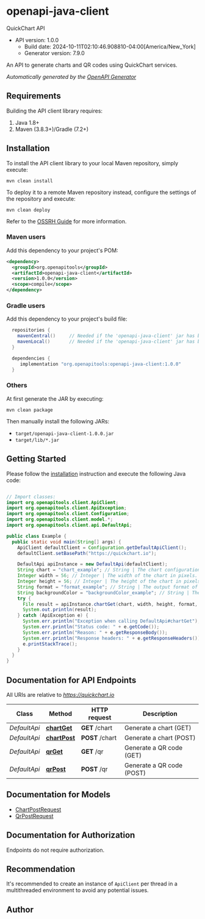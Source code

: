 # openapi-java-client

QuickChart API
- API version: 1.0.0
  - Build date: 2024-10-11T02:10:46.908810-04:00[America/New_York]
  - Generator version: 7.9.0

An API to generate charts and QR codes using QuickChart services.


*Automatically generated by the [OpenAPI Generator](https://openapi-generator.tech)*


## Requirements

Building the API client library requires:
1. Java 1.8+
2. Maven (3.8.3+)/Gradle (7.2+)

## Installation

To install the API client library to your local Maven repository, simply execute:

```shell
mvn clean install
```

To deploy it to a remote Maven repository instead, configure the settings of the repository and execute:

```shell
mvn clean deploy
```

Refer to the [OSSRH Guide](http://central.sonatype.org/pages/ossrh-guide.html) for more information.

### Maven users

Add this dependency to your project's POM:

```xml
<dependency>
  <groupId>org.openapitools</groupId>
  <artifactId>openapi-java-client</artifactId>
  <version>1.0.0</version>
  <scope>compile</scope>
</dependency>
```

### Gradle users

Add this dependency to your project's build file:

```groovy
  repositories {
    mavenCentral()     // Needed if the 'openapi-java-client' jar has been published to maven central.
    mavenLocal()       // Needed if the 'openapi-java-client' jar has been published to the local maven repo.
  }

  dependencies {
     implementation "org.openapitools:openapi-java-client:1.0.0"
  }
```

### Others

At first generate the JAR by executing:

```shell
mvn clean package
```

Then manually install the following JARs:

* `target/openapi-java-client-1.0.0.jar`
* `target/lib/*.jar`

## Getting Started

Please follow the [installation](#installation) instruction and execute the following Java code:

```java

// Import classes:
import org.openapitools.client.ApiClient;
import org.openapitools.client.ApiException;
import org.openapitools.client.Configuration;
import org.openapitools.client.model.*;
import org.openapitools.client.api.DefaultApi;

public class Example {
  public static void main(String[] args) {
    ApiClient defaultClient = Configuration.getDefaultApiClient();
    defaultClient.setBasePath("https://quickchart.io");

    DefaultApi apiInstance = new DefaultApi(defaultClient);
    String chart = "chart_example"; // String | The chart configuration in Chart.js format (JSON or Javascript).
    Integer width = 56; // Integer | The width of the chart in pixels.
    Integer height = 56; // Integer | The height of the chart in pixels.
    String format = "format_example"; // String | The output format of the chart, e.g., 'png', 'jpg', 'svg', or 'webp'.
    String backgroundColor = "backgroundColor_example"; // String | The background color of the chart.
    try {
      File result = apiInstance.chartGet(chart, width, height, format, backgroundColor);
      System.out.println(result);
    } catch (ApiException e) {
      System.err.println("Exception when calling DefaultApi#chartGet");
      System.err.println("Status code: " + e.getCode());
      System.err.println("Reason: " + e.getResponseBody());
      System.err.println("Response headers: " + e.getResponseHeaders());
      e.printStackTrace();
    }
  }
}

```

## Documentation for API Endpoints

All URIs are relative to *https://quickchart.io*

Class | Method | HTTP request | Description
------------ | ------------- | ------------- | -------------
*DefaultApi* | [**chartGet**](docs/DefaultApi.md#chartGet) | **GET** /chart | Generate a chart (GET)
*DefaultApi* | [**chartPost**](docs/DefaultApi.md#chartPost) | **POST** /chart | Generate a chart (POST)
*DefaultApi* | [**qrGet**](docs/DefaultApi.md#qrGet) | **GET** /qr | Generate a QR code (GET)
*DefaultApi* | [**qrPost**](docs/DefaultApi.md#qrPost) | **POST** /qr | Generate a QR code (POST)


## Documentation for Models

 - [ChartPostRequest](docs/ChartPostRequest.md)
 - [QrPostRequest](docs/QrPostRequest.md)


<a id="documentation-for-authorization"></a>
## Documentation for Authorization

Endpoints do not require authorization.


## Recommendation

It's recommended to create an instance of `ApiClient` per thread in a multithreaded environment to avoid any potential issues.

## Author



